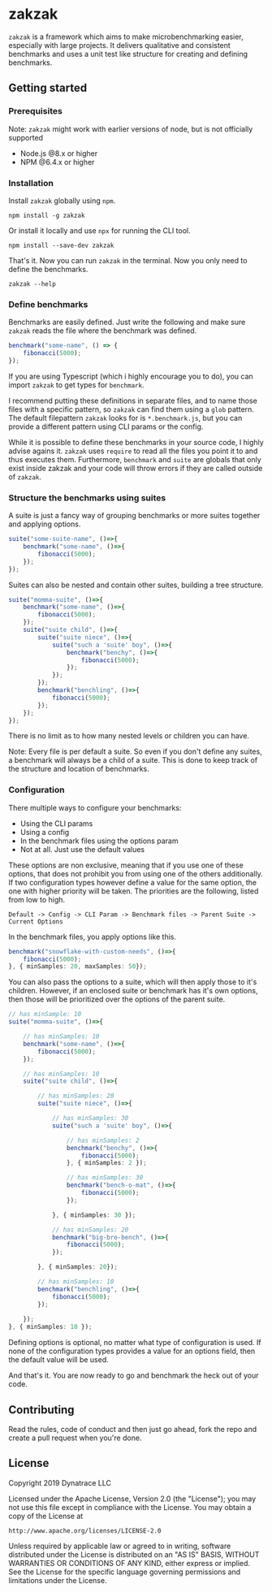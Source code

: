 # zakzak

`zakzak` is a framework which aims to make microbenchmarking easier, especially with large projects.
It delivers qualitative and consistent benchmarks and uses a unit test like structure for creating and defining benchmarks.

## Getting started

### Prerequisites

Note: `zakzak` might work with earlier versions of node, but is not officially supported

- Node.js @8.x or higher
- NPM @6.4.x or higher

### Installation

Install `zakzak` globally using `npm`.

```
npm install -g zakzak
```

Or install it locally and use `npx` for running the CLI tool.

```
npm install --save-dev zakzak
```

That's it. Now you can run `zakzak` in the terminal.
Now you only need to define the benchmarks.

```
zakzak --help
```

### Define benchmarks

Benchmarks are easily defined. Just write the following and make sure `zakzak` reads the file where the benchmark was defined.

```ts
benchmark("some-name", () => {
	fibonacci(5000);
});
```

If you are using Typescript (which i highly encourage you to do), you can import `zakzak` to get types for `benchmark`.

I recommend putting these definitions in separate files, and to name those files with a specific pattern, so `zakzak` can find them using a `glob` pattern. The default filepattern `zakzak` looks for is `*.benchmark.js`, but you can provide a different pattern using CLI params or the config.

While it is possible to define these benchmarks in your source code, I highly advise agains it. `zakzak` uses `require` to read all the files you point it to and thus executes them. Furthermore, `benchmark` and `suite` are globals that only exist inside zakzak and your code will throw errors if they are called outside of `zakzak`.

### Structure the benchmarks using suites

A suite is just a fancy way of grouping benchmarks or more suites together and applying options.

```ts
suite("some-suite-name", ()=>{
	benchmark("some-name", ()=>{
		fibonacci(5000);
	});
});
```

Suites can also be nested and contain other suites, building a tree structure.

```ts
suite("momma-suite", ()=>{
	benchmark("some-name", ()=>{
		fibonacci(5000);
	});
	suite("suite child", ()=>{
		suite("suite niece", ()=>{
			suite("such a 'suite' boy", ()=>{
				benchmark("benchy", ()=>{
					fibonacci(5000);
				});
			});
		});
		benchmark("benchling", ()=>{
			fibonacci(5000);
		});
	});
});
```

There is no limit as to how many nested levels or children you can have.

Note: Every file is per default a suite. So even if you don't define any suites, a benchmark will always be a child of a suite. This is done to keep track of the structure and location of benchmarks.

### Configuration

There multiple ways to configure your benchmarks:

- Using the CLI params
- Using a config
- In the benchmark files using the options param
- Not at all. Just use the default values

These options are non exclusive, meaning that if you use one of these options, that does not prohibit you from using one of the others additionally. If two configuration types however define a value for the same option, the one with higher priority will be taken.
The priorities are the following, listed from low to high.

```
Default -> Config -> CLI Param -> Benchmark files -> Parent Suite -> Current Options
```

In the benchmark files, you apply options like this.

```ts
benchmark("snowflake-with-custom-needs", ()=>{
	fibonacci(5000);
}, { minSamples: 20, maxSamples: 50});
```

You can also pass the options to a suite, which will then apply those to it's children. However, if an enclosed suite or benchmark has it's own options, then those will be prioritized over the options of the parent suite.

```ts
// has minSample: 10
suite("momma-suite", ()=>{

	// has minSamples: 10
	benchmark("some-name", ()=>{
		fibonacci(5000);
	});

	// has minSamples: 10
	suite("suite child", ()=>{

		// has minSamples: 20
		suite("suite niece", ()=>{

			// has minSamples: 30
			suite("such a 'suite' boy", ()=>{

				// has minSamples: 2
				benchmark("benchy", ()=>{
					fibonacci(5000);
				}, { minSamples: 2 });

				// has minSamples: 30
				benchmark("bench-o-mat", ()=>{
					fibonacci(5000);
				});

			}, { minSamples: 30 });

			// has minSamples: 20
			benchmark("big-bro-bench", ()=>{
				fibonacci(5000);
			});

		}, { minSamples: 20});

		// has minSamples: 10
		benchmark("benchling", ()=>{
			fibonacci(5000);
		});
		
	});
}, { minSamples: 10 });
```

Defining options is optional, no matter what type of configuration is used.
If none of the configuration types provides a value for an options field, then the default value will be used.

And that's it. You are now ready to go and benchmark the heck out of your code.

## Contributing

Read the rules, code of conduct and then just go ahead, fork the repo and create a pull request when you're done.

## License

Copyright 2019 Dynatrace LLC

Licensed under the Apache License, Version 2.0 (the "License");
you may not use this file except in compliance with the License.
You may obtain a copy of the License at

	http://www.apache.org/licenses/LICENSE-2.0

Unless required by applicable law or agreed to in writing, software
distributed under the License is distributed on an "AS IS" BASIS,
WITHOUT WARRANTIES OR CONDITIONS OF ANY KIND, either express or implied.
See the License for the specific language governing permissions and
limitations under the License.